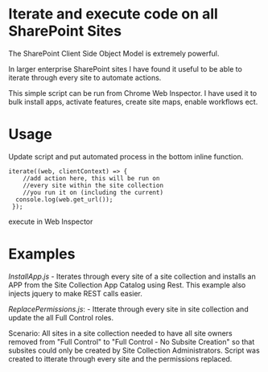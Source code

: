 # Iterate and execute code on all SharePoint Sites
The SharePoint Client Side Object Model is extremely powerful. 

In larger enterprise SharePoint sites I have found it useful to be able to iterate through every site to automate actions.

This simple script can be run from Chrome Web Inspector. I have used it to bulk install apps, activate features, create site maps, enable workflows ect.

# Usage  
Update script and put automated process in the bottom inline function.

    iterate((web, clientContext) => {
        //add action here, this will be run on
        //every site within the site collection
        //you run it on (including the current)
	  console.log(web.get_url());
     });



execute in Web Inspector

# Examples  
*InstallApp.js* - Iterates through every site of a site collection and installs an APP from the Site Collection App Catalog using Rest. This example also injects jquery to make REST calls easier.

*ReplacePermissions.js*:  - Itterate through every site in site collection and update the all Full Control roles.

Scenario: All sites in a site collection needed to have all site owners removed from "Full Control" to "Full Control - No Subsite Creation" so that subsites could only be created by Site Collection Administrators. Script was created to itterate through every site and the permissions replaced.
